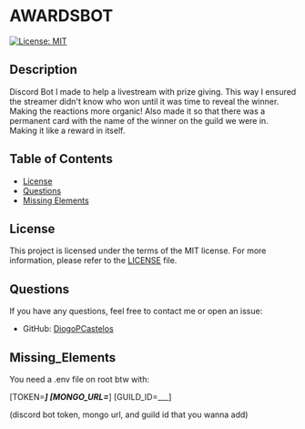 # AWARDSBOT

[![License: MIT](https://img.shields.io/badge/License-MIT-yellow.svg)](https://opensource.org/licenses/MIT)

## Description

Discord Bot I made to help a livestream with prize giving. This way I ensured the streamer didn't know who won until it was time to reveal the winner. Making the reactions more organic! Also made it so that there was a permanent card with the name of the winner on the guild we were in. Making it like a reward in itself.

## Table of Contents

- [License](#license)
- [Questions](#questions)
- [Missing Elements](#missing_elements)

## License

This project is licensed under the terms of the MIT license. For more information, please refer to the [LICENSE](LICENSE) file.

## Questions

If you have any questions, feel free to contact me or open an issue:

- GitHub: [DiogoPCastelos](https://github.com/DiogoPCastelos)

## Missing_Elements

You need a .env file on root btw with:

[TOKEN=___]
[MONGO_URL=___]
[GUILD_ID=___]

(discord bot token, mongo url, and guild id that you wanna add)

